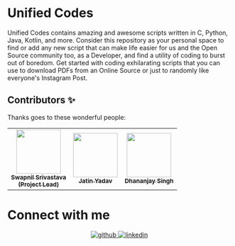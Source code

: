 # Unified Codes
Unified Codes contains amazing and awesome scripts written in C, Python, Java, Kotlin, and more. Consider this repository as your personal space to find or add any new script that can make life easier for us and the Open Source community too, as a Developer, and find a utility of coding to burst out of boredom. Get started with coding exhilarating scripts that you can use to download PDFs from an Online Source or just to randomly like everyone's Instagram Post.

## Contributors ✨
Thanks goes to these wonderful people:
<table>
    <tr>
      <td align="center"><a href="https://swapnilsparsh.github.io/"><img src="https://avatars0.githubusercontent.com/u/69387608?s=460&u=6fe789d1b208bcbd21f6b95f641338fea7e999b9&v=4" width="100px;" alt=""/><br /><sub><b>Swapnil Srivastava<br>(Project Lead)</b></sub></a><br /></td>
      <td align="center"><a href="https://jatiinyadav.github.io/PersonalWeb/"><img src="https://avatars3.githubusercontent.com/u/73248007?s=400&u=689c6131cdead6c052bfd6f8d083e62fbfd67d22&v=4" width="100px;" alt=""/><br /><sub><b>Jatin Yadav</b></sub></a><br /></td>
      <td align="center"><a href="https://github.com/Dhananjay1999singh"><img src="https://avatars0.githubusercontent.com/u/66172170?s=400&u=70c9d4dcadc273a0c0d627bcc0c4214388543dba&v=4" width="100px;" alt=""/><br /><sub><b>Dhananjay Singh</b></sub></a><br /></td>
    </tr>
</table>

# Connect with me
<div align="center">
<a href="https://github.com/swapnilsparsh" target="_blank">
<img src=https://img.shields.io/badge/github-%2324292e.svg?&style=for-the-badge&logo=github&logoColor=white alt=github style="margin-bottom: 5px;" />
</a>
<a href="https://www.linkedin.com/in/swapnil-srivastava-sparsh/" target="_blank">
<img src=https://img.shields.io/badge/linkedin-%231E77B5.svg?&style=for-the-badge&logo=linkedin&logoColor=white alt=linkedin style="margin-bottom: 5px;" />
</a> 
</div>  

